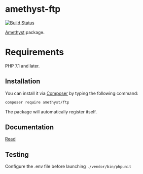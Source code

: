 # amethyst-ftp

[![Build Status](https://travis-ci.org/amethyst-php/ftp.svg?branch=master)](https://travis-ci.org/amethyst-php/ftp)

[Amethyst](https://github.com/amethyst-php/amethyst) package.

# Requirements

PHP 7.1 and later.

## Installation

You can install it via [Composer](https://getcomposer.org/) by typing the following command:

```bash
composer require amethyst/ftp
```

The package will automatically register itself.

## Documentation

[Read](docs/index.md)

## Testing

Configure the .env file before launching `./vendor/bin/phpunit`

